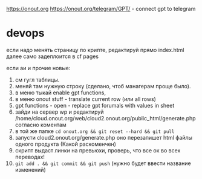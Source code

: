 https://onout.org
https://onout.org/telegram/GPT/ - connect gpt to telegram


# devops
если надо менять страницу по крипте, редактируй прямо index.html далее само задеплоится в cf pages

если аи и прочие новые:
1. см гугл таблицы. 
2. меняй там нужную строку (сделано, чтоб манагерам проще было).
3. в меню тыкай enable gpt functions,
4. в меню onout stuff - translate current row (или all rows)
5. gpt functions - open - replace gpt forumals with values in sheet
6. зайди на сервер wp и редактируй /home/cloud.onout.org/web/cloud2.onout.org/public_html/generate.php согласно коментам
7. в той же папке ```cd onout.org && git reset --hard && git pull ```
8. запусти cloud2.onout.org/generate.php оно перезапишет html файлы одного продукта (Какой раскоменчен)
9. скрипт выдаст линки на превьюхи, проверь, что все ок во всех переводах!
10. ``` git add . && git commit && git push ``` (нужно будет ввести название изменений) 

